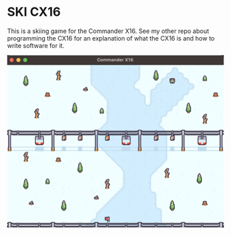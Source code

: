 # SKI CX16
This is a skiing game for the Commander X16. See my other repo about programming the CX16 for an explanation of what the CX16 is and how to write software for it.

![Ski Image](Ski-cx16-image.png)